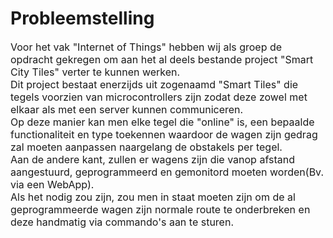 # Probleemstelling

<p style="font-size: 12pt">Voor het vak "Internet of Things" hebben wij als groep de opdracht gekregen om aan het al deels bestande project "Smart City Tiles" verter te kunnen werken.<br>
Dit project bestaat enerzijds uit zogenaamd "Smart Tiles" die tegels voorzien van microcontrollers zijn zodat deze zowel met elkaar als met een server kunnen communiceren.<br>
Op deze manier kan men elke tegel die "online" is, een bepaalde functionaliteit en type toekennen waardoor de wagen zijn gedrag zal moeten aanpassen naargelang de obstakels per tegel.<br>
Aan de andere kant, zullen er wagens zijn die vanop afstand aangestuurd, geprogrammeerd en gemonitord moeten worden(Bv. via een WebApp).<br>
Als het nodig zou zijn, zou men in staat moeten zijn om de al geprogrammeerde wagen zijn normale route te onderbreken en deze handmatig via commando's aan te sturen.
</p>

